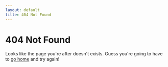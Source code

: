 ```yaml
---
layout: default
title: 404 Not Found
---
```

# 404 Not Found

Looks like the page you're after doesn't exists.  Guess you're going to have to [go home][1] and try again!

  [1]: / "Home Page"
